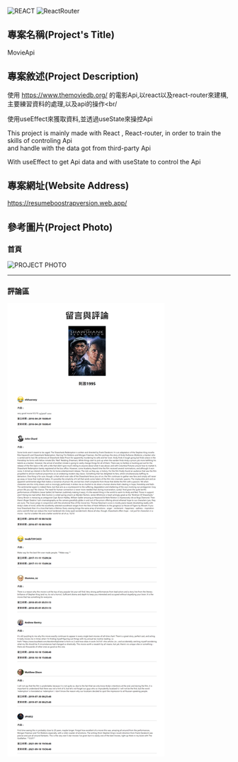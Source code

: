 ![REACT](https://img.shields.io/badge/-React%5E18.0.0-blue)
![ReactRouter](https://img.shields.io/badge/-React--router%5E6.3.0-ff69b4)


## 專案名稱(Project's Title)

MovieApi

## 專案敘述(Project Description)

使用 https://www.themoviedb.org/ 的電影Api,以react以及react-router來建構,主要練習資料的處理,以及api的操作<br/

使用useEffect來獲取資料,並透過useState來操控Api</br>

This project is mainly made with React , React-router, in order to train the skills of controling Api<br/>  and handle with the data got from third-party Api <br/>

With useEffect to get Api data and with useState to control the Api 

## 專案網址(Website Address)

https://resumeboostrapversion.web.app/


## 參考圖片(Project Photo)


### 首頁

![PROJECT PHOTO](https://github.com/Razieldu/MovieApi/raw/main/projectPhoto/mainPage.png)

---

### 評論區

![PROJECT PHOTO](https://github.com/Razieldu/MovieApi/raw/main/projectPhoto/commentPage.png)